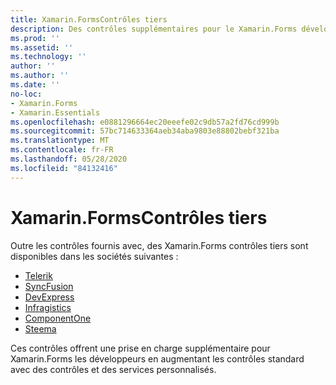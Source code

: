 ```yaml
---
title: Xamarin.FormsContrôles tiers
description: Des contrôles supplémentaires pour le Xamarin.Forms développement sont disponibles auprès des entreprises telles que Telerik, SyncFusion, devexpress, Infragistics, ComponentOne et Steema.
ms.prod: ''
ms.assetid: ''
ms.technology: ''
author: ''
ms.author: ''
ms.date: ''
no-loc:
- Xamarin.Forms
- Xamarin.Essentials
ms.openlocfilehash: e0881296664ec20eeefe02c9db57a2fd76cd999b
ms.sourcegitcommit: 57bc714633364aeb34aba9803e88802bebf321ba
ms.translationtype: MT
ms.contentlocale: fr-FR
ms.lasthandoff: 05/28/2020
ms.locfileid: "84132416"
---
```

# <a name="xamarinforms-third-party-controls"></a>Xamarin.FormsContrôles tiers

Outre les contrôles fournis avec, des Xamarin.Forms contrôles tiers sont disponibles dans les sociétés suivantes :

- [Telerik](https://www.telerik.com/xamarin-ui)
- [SyncFusion](https://www.syncfusion.com/xamarin-ui-controls)
- [DevExpress](https://www.devexpress.com/xamarin/)
- [Infragistics](https://www.infragistics.com/products/xamarin)
- [ComponentOne](https://www.grapecity.com/componentone-xamarin/)
- [Steema](https://www.steema.com/product/forms)

Ces contrôles offrent une prise en charge supplémentaire pour Xamarin.Forms les développeurs en augmentant les contrôles standard avec des contrôles et des services personnalisés.
